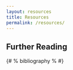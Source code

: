 ```yaml
---
layout: resources
title: Resources
permalink: /resources/
---
```


<h2 id="further-reading">Further Reading</h2>
{# % bibliography % #}
